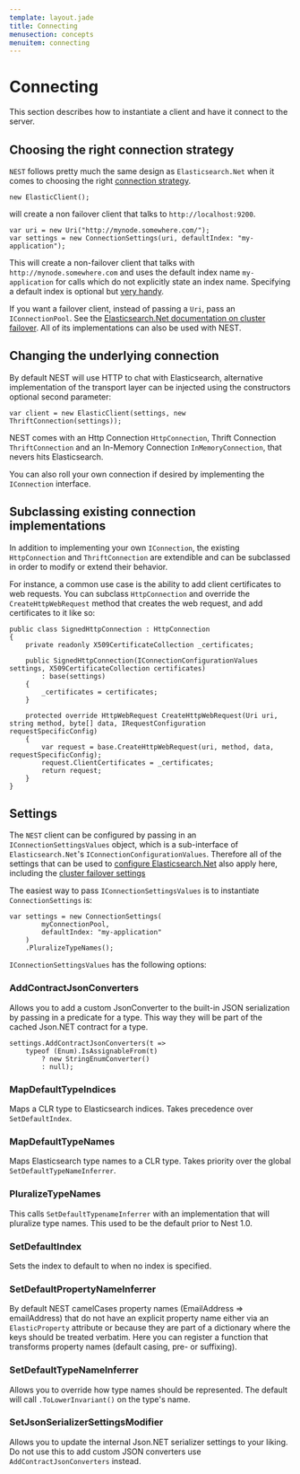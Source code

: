 ```yaml
---
template: layout.jade
title: Connecting
menusection: concepts
menuitem: connecting
---
```



# Connecting
This section describes how to instantiate a client and have it connect to the server.

## Choosing the right connection strategy

`NEST` follows pretty much the same design as `Elasticsearch.Net` when it comes to choosing 
the right [connection strategy](/elasticsearch-net/connecting.html).

    new ElasticClient();

will create a non failover client that talks to `http://localhost:9200`.

    var uri = new Uri("http://mynode.somewhere.com/");
    var settings = new ConnectionSettings(uri, defaultIndex: "my-application");

This will create a non-failover client that talks with `http://mynode.somewhere.com` and uses the default index name `my-application`
 for calls which do not explicitly state an index name. Specifying a default index is optional but [very handy](/nest/type-index-inference).

If you want a failover client, instead of passing a `Uri`, pass an `IConnectionPool`. See the [Elasticsearch.Net documentation on cluster failover](/elasticsearch-net/cluster-failover.html). All of its implementations can also be used with NEST.



## Changing the underlying connection 

By default NEST will use HTTP to chat with Elasticsearch, alternative implementation of the transport layer can be injected using the constructors optional second parameter:

	var client = new ElasticClient(settings, new ThriftConnection(settings));

NEST comes with an Http Connection `HttpConnection`, Thrift Connection `ThriftConnection` 
and an In-Memory Connection `InMemoryConnection`, that nevers hits Elasticsearch.

You can also roll your own connection if desired by implementing the `IConnection` interface.

## Subclassing existing connection implementations

In addition to implementing your own `IConnection`, the existing `HttpConnection` and `ThriftConnection` are extendible and can be subclassed in order to modify or extend their behavior.

For instance, a common use case is the ability to add client certificates to web requests.  You can subclass `HttpConnection` and override the `CreateHttpWebRequest` method that creates the web request, and add certificates to it like so:

    public class SignedHttpConnection : HttpConnection
    {
        private readonly X509CertificateCollection _certificates;

        public SignedHttpConnection(IConnectionConfigurationValues settings, X509CertificateCollection certificates)
            : base(settings)
        {
            _certificates = certificates;
        }

        protected override HttpWebRequest CreateHttpWebRequest(Uri uri, string method, byte[] data, IRequestConfiguration requestSpecificConfig)
        {
            var request = base.CreateHttpWebRequest(uri, method, data, requestSpecificConfig);
            request.ClientCertificates = _certificates;
            return request;
        }
    }

## Settings

The `NEST` client can be configured by passing in an `IConnectionSettingsValues` object, which is a sub-interface of 
`Elasticsearch.Net`'s `IConnectionConfigurationValues`.  Therefore all of the settings that can be used to 
[configure Elasticsearch.Net](/elasticsearch-net/connecting.html) also apply here, including the 
[cluster failover settings](/elasticsearch-net/cluster-failover.html)

The easiest way to pass `IConnectionSettingsValues` is to instantiate `ConnectionSettings` is:

    var settings = new ConnectionSettings(
            myConnectionPool, 
            defaultIndex: "my-application"
        )
        .PluralizeTypeNames();

`IConnectionSettingsValues` has the following options:

### AddContractJsonConverters
Allows you to add a custom JsonConverter to the built-in JSON serialization by passing
in a predicate for a type.  This way they will be part of the cached Json.NET contract for a type.

    settings.AddContractJsonConverters(t => 
        typeof (Enum).IsAssignableFrom(t) 
            ? new StringEnumConverter() 
            : null);

### MapDefaultTypeIndices
Maps a CLR type to Elasticsearch indices. Takes precedence over `SetDefaultIndex`.

### MapDefaultTypeNames
Maps Elasticsearch type names to a CLR type. Takes priority over the global `SetDefaultTypeNameInferrer`.

### PluralizeTypeNames
This calls `SetDefaultTypenameInferrer` with an implementation that will pluralize
type names. This used to be the default prior to Nest 1.0.

### SetDefaultIndex
Sets the index to default to when no index is specified.

### SetDefaultPropertyNameInferrer
By default NEST camelCases property names (EmailAddress => emailAddress)
that do not have an explicit property name either via an `ElasticProperty` attribute
or because they are part of a dictionary where the keys should be treated verbatim.
Here you can register a function that transforms property names (default
casing, pre- or suffixing).

### SetDefaultTypeNameInferrer
Allows you to override how type names should be represented. The default will
call `.ToLowerInvariant()` on the type's name.

### SetJsonSerializerSettingsModifier
Allows you to update the internal Json.NET serializer settings to your liking.
Do not use this to add custom JSON converters use `AddContractJsonConverters` instead.

